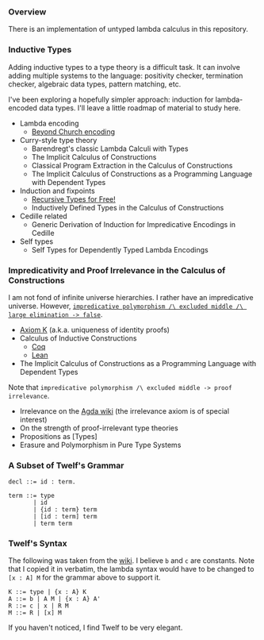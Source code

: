 ### Overview

There is an implementation of untyped lambda calculus in this repository.

### Inductive Types

Adding inductive types to a type theory is a difficult task. It can involve adding multiple systems to the language: positivity checker, termination checker, algebraic data types, pattern matching, etc.

I've been exploring a hopefully simpler approach: induction for lambda-encoded data types. I'll leave a little roadmap of material to study here.

- Lambda encoding
  - [Beyond Church encoding][1]
- Curry-style type theory
  - Barendregt's classic Lambda Calculi with Types
  - The Implicit Calculus of Constructions
  - Classical Program Extraction in the Calculus of Constructions
  - The Implicit Calculus of Constructions as a Programming Language with Dependent Types
- Induction and fixpoints
  - [Recursive Types for Free!][2]
  - Inductively Defined Types in the Calculus of Constructions
- Cedille related
  - Generic Derivation of Induction for Impredicative Encodings in Cedille
- Self types
  - Self Types for Dependently Typed Lambda Encodings

### Impredicativity and Proof Irrelevance in the Calculus of Constructions

I am not fond of infinite universe hierarchies. I rather have an impredicative universe. However, [`impredicative polymorphism /\ excluded middle /\ large elimination -> false`][3].

- [Axiom K][4] (a.k.a. uniqueness of identity proofs)
- Calculus of Inductive Constructions
  - [Coq][5]
  - [Lean][6]
- The Implicit Calculus of Constructions as a Programming Language with Dependent Types

Note that `impredicative polymorphism /\ excluded middle -> proof irrelevance`.

- Irrelevance on the [Agda wiki][7] (the irrelevance axiom is of special interest)
- On the strength of proof-irrelevant type theories
- Propositions as [Types]
- Erasure and Polymorphism in Pure Type Systems

### A Subset of Twelf's Grammar

    decl ::= id : term.

    term ::= type
           | id
           | {id : term} term
           | [id : term] term
           | term term

### Twelf's Syntax

The following was taken from the [wiki][8]. I believe `b` and `c` are constants. Note that I copied it in verbatim, the lambda syntax would have to be changed to `[x : A] M` for the grammar above to support it.

    K ::= type | {x : A} K
    A ::= b | A M | {x : A} A'
    R ::= c | x | R M
    M ::= R | [x] M

If you haven't noticed, I find Twelf to be very elegant.

[1]: http://okmij.org/ftp/tagless-final/course/Boehm-Berarducci.html
[2]: https://homepages.inf.ed.ac.uk/wadler/papers/free-rectypes/free-rectypes.txt
[3]: https://github.com/FStarLang/FStar/issues/360
[4]: https://ncatlab.org/nlab/show/axiom+K+%28type+theory%29
[5]: https://coq.inria.fr/distrib/current/refman/language/cic.html
[6]: https://lean-forward.github.io/logical-verification/2018/41_notes.html
[7]: https://agda.readthedocs.io/en/latest/language/irrelevance.html
[8]: http://twelf.org/wiki/Proving_metatheorems:Full_LF

